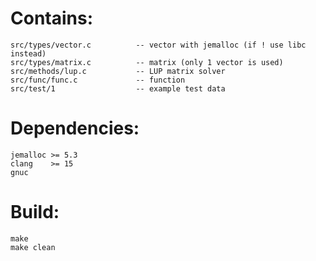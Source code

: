 Contains:
=========
    src/types/vector.c          -- vector with jemalloc (if ! use libc instead)
    src/types/matrix.c          -- matrix (only 1 vector is used)
    src/methods/lup.c           -- LUP matrix solver
    src/func/func.c             -- function
    src/test/1                  -- example test data

Dependencies:
=============
    jemalloc >= 5.3
    clang    >= 15
    gnuc

Build:
======
    make
    make clean

